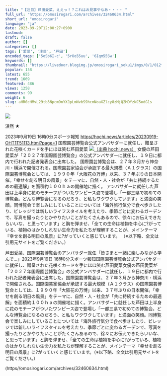 ```yaml
---
title: "【注目】芦田愛菜、ええっ！？これはお見事やなあ・・・・ "
full_url: "https://omosirogari.com/archives/32460634.html"
short_url: "omosirogari"
language: "ja"
date: 2023-09-20T12:00:27+0900
lastmod: 
draft: false
author: []
categories: []
tags: ['愛菜', '注目', '芦田']
encoded_tags: ['5oSb6I-c', '5rOo55uu', '6Iqm55Sw']
keywords: []
thumbnail: "https://livedoor.blogimg.jp/omosirogari_soku1/imgs/0/1/012fa2fd.jpg"
popular: 158
latest: 655
trend: 1669
featured: 486
views: 1258
comments: 99
weight: 6
slug: aHR0cHMvL29tb3Npcm9nYXJpLmNvbS9hcmNoaXZlcy8zMjQ2MDYzNC5odG1s
---
```


![](https://livedoor.blogimg.jp/omosirogari_soku1/imgs/0/1/012fa2fd.jpg)

<div><p>湛然 ★ </p> 2023年9月19日 16時0分スポーツ報知 <a target='_blank' href='https//hochi.news/articles/20230919-OHT1T51113.html?page=1'>https//hochi.news/articles/20230919-OHT1T51113.html?page=1</a> 国際園芸博覧会公式アンバサダーに就任し、贈呈された花咲くカードを手にほほ笑む芦田愛菜 <a href='https//hochi.news/images/2023/09/19/20230919-OHT1I51208-L.jpg' target='_blank' class='' id='img_1_1'><img src='https//livedoor.blogimg.jp/omosirogari_soku1/imgs/3/f/3f492cbd.jpg'>（出典 hochi.news）</a> 女優の芦田愛菜が「２０２７年国際園芸博覧会」の公式アンバサダーに就任し、１９日に都内で行われた記者発表会に出席した。 国際園芸博覧会は、２７年３月から神奈川・横浜で開催される。国際園芸家協会が承認する最大規模（Ａ１クラス）の国際園芸博覧会としては、１９９０年「大阪花の万博」以来、３７年ぶりの日本開催。「幸せを創る明日の風景」をテーマに、自然・人・社会が「共に持続するための最適解」を面積約１００ｈａの開催地に描く。 アンバサダーに就任した芦田は上半身に花のモチーフがついたワンピース姿で登場し「一都三県で初めての博覧会。どんな博覧会になるのだろう、と私もワクワクしています」と満面の笑顔。同博覧会で楽しみにしていることについては「海外旅行気分で食べ歩きしたり、ビレッジでは新しいライフスタイルを考えたり、季節ごとに変わるガーデンで、写真を撮ったりとかやりたいことがたくさんあるので、徐々にお伝えできたらいいな、と思っています」と胸を弾ませ、「全ての生命は植物を中心に?がっている、植物のはかりしれない生命力を私たちが理解することが、メインテーマ『幸せを創る明日の風景』に?がっていくと感じています。 （※以下略、全文は引用元サイトをご覧ください。） <p>芦田愛菜、国際園芸博覧会のアンバサダー就任「皆さまと一緒に楽しみながら学んで…」2023年9月19日 16時0分スポーツ報知国際園芸博覧会公式アンバサダーに就任し、贈呈された花咲くカードを手にほほ笑む芦田愛菜女優の芦田愛菜が「２０２７年国際園芸博覧会」の公式アンバサダーに就任し、１９日に都内で行われた記者発表会に出席した。国際園芸博覧会は、２７年３月から神奈川・横浜で開催される。国際園芸家協会が承認する最大規模（Ａ１クラス）の国際園芸博覧会としては、１９９０年「大阪花の万博」以来、３７年ぶりの日本開催。「幸せを創る明日の風景」をテーマに、自然・人・社会が「共に持続するための最適解」を面積約１００ｈａの開催地に描く。アンバサダーに就任した芦田は上半身に花のモチーフがついたワンピース姿で登場し「一都三県で初めての博覧会。どんな博覧会になるのだろう、と私もワクワクしています」と満面の笑顔。同博覧会で楽しみにしていることについては「海外旅行気分で食べ歩きしたり、ビレッジでは新しいライフスタイルを考えたり、季節ごとに変わるガーデンで、写真を撮ったりとかやりたいことがたくさんあるので、徐々にお伝えできたらいいな、と思っています」と胸を弾ませ、「全ての生命は植物を中心に?がっている、植物のはかりしれない生命力を私たちが理解することが、メインテーマ『幸せを創る明日の風景』に?がっていくと感じています。（※以下略、全文は引用元サイトをご覧ください。）</p></div>

(https//omosirogari.com/archives/32460634.html)
